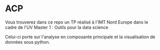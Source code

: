 # ACP

Vous trouverez dans ce repo un TP réalisé à l'IMT Nord Europe dans le cadre de l'UV Master 1 : Outils pour la data science 

Celui-ci porte sur l'analyse en composante principale et la visualisation de données sous python. 
